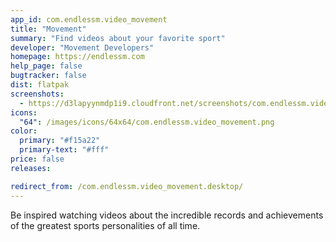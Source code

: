 ```yaml
---
app_id: com.endlessm.video_movement
title: "Movement"
summary: "Find videos about your favorite sport"
developer: "Movement Developers"
homepage: https://endlessm.com
help_page: false
bugtracker: false
dist: flatpak
screenshots:
  - https://d3lapyynmdp1i9.cloudfront.net/screenshots/com.endlessm.video_movement/C/com.endlessm.video_movement-screenshot1.jpg
icons:
  "64": /images/icons/64x64/com.endlessm.video_movement.png
color:
  primary: "#f15a22"
  primary-text: "#fff"
price: false
releases:

redirect_from: /com.endlessm.video_movement.desktop/
---
```


<p>Be inspired watching videos about the incredible records and achievements of the greatest sports personalities of all time.</p>